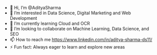 - 👋 Hi, I’m @AdityaSharma
- 👀 I’m interested in Data Science, Digital Marketing and Web Development 
- 🌱 I’m currently learning Cloud and OCR
- 💞️ I’m looking to collaborate on Machine Learning, Data Science, and SEO 
- 📫 How to reach me https://www.linkedin.com/in/aditya-sharma-ds11/         
- ⚡ Fun fact: Always eager to learn and explore new areas

<!---
AdityaSharma-DS/AdityaSharma-DS is a ✨ special ✨ repository because its `README.md` (this file) appears on your GitHub profile.
You can click the Preview link to take a look at your changes.
--->
